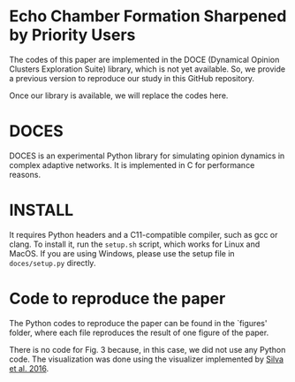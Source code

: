 # Echo Chamber Formation Sharpened by Priority Users
The codes of this paper are implemented in the DOCE (Dynamical Opinion Clusters Exploration Suite) library, which is not yet available. So, we provide a previous version to reproduce our study in this GitHub repository.

Once our library is available, we will replace the codes here.

# DOCES
DOCES is an experimental Python library for simulating opinion dynamics in complex adaptive networks. It is implemented in C for performance reasons.

# INSTALL

It requires Python headers and a C11-compatible compiler, such as gcc or clang. To install it, run the `setup.sh` script, which works for Linux and MacOS. If you are using Windows, please use the setup file in `doces/setup.py` directly.

# Code to reproduce the paper

The Python codes to reproduce the paper can be found in the `figures' folder, where each file reproduces the result of one figure of the paper.

There is no code for Fig. 3 because, in this case, we did not use any Python code. The visualization was done using the visualizer implemented by [Silva et al. 2016](https://doi.org/10.1016/j.joi.2016.03.008.715).
